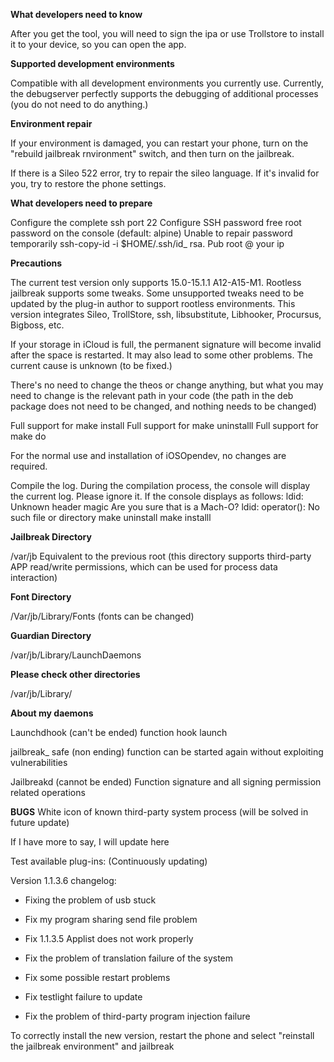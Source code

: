 **What developers need to know**

After you get the tool, you will need to sign the ipa or use Trollstore to install it to your device, so you can open the app.

**Supported development environments**

Compatible with all development environments you currently use.
Currently, the debugserver perfectly supports the debugging of additional processes (you do not need to do anything.)

**Environment repair**

If your environment is damaged, you can restart your phone, turn on the "rebuild jailbreak rnvironment" switch, and then turn on the jailbreak.

If there is a Sileo 522 error, try to repair the sileo language. If it's invalid for you, try to restore the phone settings.

**What developers need to prepare**

Configure the complete ssh port 22
Configure SSH password free root password on the console (default: alpine) 
Unable to repair password temporarily
ssh-copy-id -i $HOME/.ssh/id_ rsa. Pub root @ your ip

**Precautions**

The current test version only supports 15.0-15.1.1 A12-A15-M1. 
Rootless jailbreak supports some tweaks. Some unsupported tweaks need to be updated by the plug-in author to support rootless environments. This version integrates Sileo, TrollStore, ssh, libsubstitute, Libhooker, Procursus, Bigboss, etc.

If your storage in iCloud is full, the permanent signature will become invalid after the space is restarted. It may also lead to some other problems. The current cause is unknown (to be fixed.)

There's no need to change the theos or change anything, but what you may need to change is the relevant path in your code (the path in the deb package does not need to be changed, and nothing needs to be changed)

Full support for make install
Full support for make uninstalll
Full support for make do

For the normal use and installation of iOSOpendev, no changes are required.

Compile the log. 
During the compilation process, the console will display the current log. Please ignore it.
If the console displays as follows:
ldid: Unknown header magic
Are you sure that is a Mach-O?
ldid: operator(): No such file or directory
make uninstall
make installl

**Jailbreak Directory**

/var/jb
Equivalent to the previous root (this directory supports third-party APP read/write permissions, which can be used for process data interaction)

**Font Directory**

/Var/jb/Library/Fonts (fonts can be changed)

**Guardian Directory**

/var/jb/Library/LaunchDaemons

**Please check other directories**

/var/jb/Library/

**About my daemons**

Launchdhook (can't be ended) function hook launch

jailbreak_ safe (non ending) function can be started again without exploiting vulnerabilities

Jailbreakd (cannot be ended) Function signature and all signing permission related operations


**BUGS**
White icon of known third-party system process (will be solved in future update)


If I have more to say, I will update here

Test available plug-ins: (Continuously updating)



Version 1.1.3.6 changelog: 
 
* Fixing the problem of usb stuck

* Fix my program sharing send file problem

* Fix 1.1.3.5 Applist does not work properly

* Fix the problem of translation failure of the system

* Fix some possible restart problems

* Fix testlight failure to update

* Fix the problem of third-party program injection failure

To correctly install the new version, restart the phone and select "reinstall the jailbreak environment" and jailbreak
